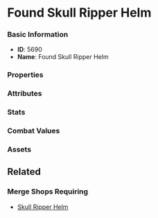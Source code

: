 # Found Skull Ripper Helm

<no description available>

### Basic Information

- **ID**: 5690
- **Name**: Found Skull Ripper Helm

### Properties


### Attributes


### Stats


### Combat Values


### Assets


## Related

### Merge Shops Requiring

- [Skull Ripper Helm](../merge-shops/90-skull-ripper-helm.md)

